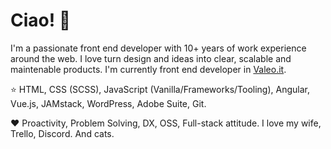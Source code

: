 # Ciao! 👋

I'm a passionate front end developer with 10+ years of work experience around the web. I love turn design and ideas into clear, scalable and maintenable products. I'm currently front end developer in [Valeo.it](https://www.valeo.it).

⭐ HTML, CSS (SCSS), JavaScript (Vanilla/Frameworks/Tooling), Angular, Vue.js, JAMstack, WordPress, Adobe Suite, Git.

❤️ Proactivity, Problem Solving, DX, OSS, Full-stack attitude. I love my wife, Trello, Discord. And cats.
